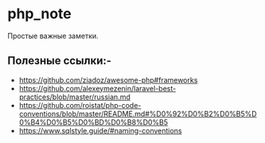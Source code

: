 # php_note
Простые важные заметки. 
## Полезные ссылки:-
- https://github.com/ziadoz/awesome-php#frameworks
- https://github.com/alexeymezenin/laravel-best-practices/blob/master/russian.md
- https://github.com/roistat/php-code-conventions/blob/master/README.md#%D0%92%D0%B2%D0%B5%D0%B4%D0%B5%D0%BD%D0%B8%D0%B5
- https://www.sqlstyle.guide/#naming-conventions